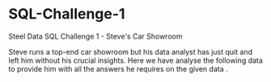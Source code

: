 # SQL-Challenge-1

Steel Data SQL Challenge 1 - Steve's Car Showroom 

Steve runs a top-end car showroom but his data analyst has just quit and left him without his crucial insights.
Here we have analyse the following data to provide him with all the answers he requires on the given data .
